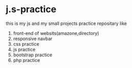 # j.s-practice
this is my js and my small projects practice repositary like 
1. front-end of websits(amazone,directory)
2. responsive navbar
3. css practice
4. js practice
5. bootstrap practice
6. php practice

